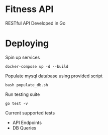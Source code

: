 # Fitness API
RESTful API Developed in Go

# Deploying
Spin up services
```
docker-compose up -d --build
```

Populate mysql database using provided script
```
bash populate_db.sh
```

Run testing suite
```
go test -v
```
Current supported tests
- API Endpoints
- DB Queries
